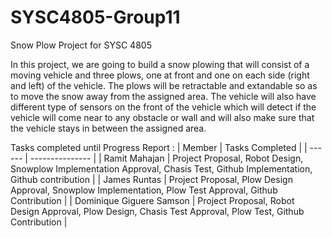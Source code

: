 # SYSC4805-Group11
Snow Plow Project for SYSC 4805 

In this project, we are going to build a snow plowing that will consist of a moving vehicle and three plows, one at front and one on each side (right and left) of the vehicle. The plows will be retractable and extandable so as to move the snow away from the assigned area. The vehicle will also have different type of sensors on the front of the vehicle which will detect if the vehicle will come near to any obstacle or wall and will also make sure that the vehicle stays in between the assigned area. 

Tasks completed until Progress Report : 
| Member | Tasks Completed |
| ------ | --------------- |
| Ramit Mahajan | Project Proposal, Robot Design, Snowplow Implementation Approval, Chasis Test, Github Implementation, Github contribution |
| James Runtas | Project Proposal, Plow Design Approval, Snowplow Implementation, Plow Test Approval, Github Contribution |
| Dominique Giguere Samson | Project Proposal, Robot Design Approval, Plow Design, Chasis Test Approval, Plow Test, Github Contribution |
